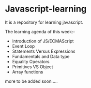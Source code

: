 # Javascript-learning
It is a repository for learning javascript.

The learning agenda of this week:-

- Introduction of JS/ECMAScript
- Event Loop
- Statements Versus Expressions
- Fundamentals and Data type
- Equality Operators
- Primitives VS Object
- Array functions
 
 more to be added soon.....
